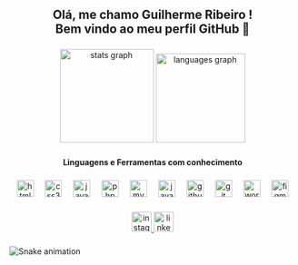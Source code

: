 <h2 align="center">Olá, me chamo Guilherme Ribeiro ! <br>Bem vindo ao meu perfil GitHub 👋</h2>

###

<div align="center">
  <img src="https://github-readme-stats.vercel.app/api?username=GuilhermeRibeiroSilva&hide_title=true&hide_rank=true&show_icons=false&include_all_commits=true&count_private=true&disable_animations=false&theme=ocean_dark&locale=pt-br&hide_border=true" height="165" alt="stats graph"  />
  <img src="https://github-readme-stats.vercel.app/api/top-langs?username=GuilhermeRibeiroSilva&locale=pt-br&hide_title=false&layout=compact&card_width=320&langs_count=5&theme=ocean_dark&hide_border=true&custom_title=Linguagens%20mais%20utilizadas" height="157" alt="languages graph"  />
</div>

###

<h4 align="center">Linguagens e Ferramentas com conhecimento</h4>

###

<div align="center">
  <img src="https://cdn.jsdelivr.net/gh/devicons/devicon/icons/html5/html5-plain-wordmark.svg" height="30" alt="html5 logo"  />
  <img width="12" />
  <img src="https://cdn.jsdelivr.net/gh/devicons/devicon/icons/css3/css3-plain-wordmark.svg" height="30" alt="css3 logo"  />
  <img width="12" />
  <img src="https://cdn.jsdelivr.net/gh/devicons/devicon/icons/javascript/javascript-plain.svg" height="30" alt="javascript logo"  />
  <img width="12" />
  <img src="https://cdn.jsdelivr.net/gh/devicons/devicon/icons/php/php-original.svg" height="30" alt="php logo"  />
  <img width="12" />
  <img src="https://cdn.jsdelivr.net/gh/devicons/devicon/icons/mysql/mysql-plain-wordmark.svg" height="30" alt="mysql logo"  />
  <img width="12" />
  <img src="https://cdn.jsdelivr.net/gh/devicons/devicon/icons/java/java-plain-wordmark.svg" height="30" alt="java logo"  />
  <img width="12" />
  <img src="https://cdn.jsdelivr.net/gh/devicons/devicon/icons/github/github-original.svg" height="30" alt="github logo"  />
  <img width="12" />
  <img src="https://cdn.jsdelivr.net/gh/devicons/devicon/icons/git/git-original.svg" height="30" alt="git logo"  />
  <img width="12" />
  <img src="https://cdn.jsdelivr.net/gh/devicons/devicon/icons/wordpress/wordpress-original.svg" height="30" alt="wordpress logo"  />
  <img width="12" />
  <img src="https://cdn.jsdelivr.net/gh/devicons/devicon/icons/figma/figma-original.svg" height="30" alt="figma logo"  />
</div>

###

<div align="center">
  <a href="https://www.instagram.com/guii.riber0?igsh=MTk5MjJxNmdxOHBkeA==" target="_blank">
    <img src="https://img.shields.io/static/v1?message=Instagram&logo=instagram&label=&color=E4405F&logoColor=white&labelColor=&style=for-the-badge" height="35" alt="instagram logo"  />
  </a>
  <a href="https://www.linkedin.com/in/guilherme-ribeiro-6045a22a3?trk=contact-info" target="_blank">
    <img src="https://img.shields.io/static/v1?message=LinkedIn&logo=linkedin&label=&color=0077B5&logoColor=white&labelColor=&style=for-the-badge" height="35" alt="linkedin logo"  />
  </a>
</div>

###

![Snake animation](https://github.com/GuilhermeRibeiroSilva/GuilhermeRibeiroSilva/blob/output/github-contribution-grid-snake.svg)
###
